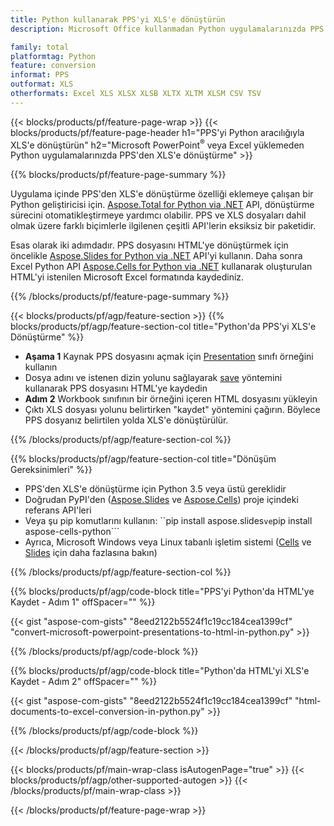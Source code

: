 ```yaml
---
title: Python kullanarak PPS'yi XLS'e dönüştürün
description: Microsoft Office kullanmadan Python uygulamalarınızda PPS'den XLS'e dönüştürme 

family: total
platformtag: Python
feature: conversion
informat: PPS
outformat: XLS
otherformats: Excel XLS XLSX XLSB XLTX XLTM XLSM CSV TSV
---
```

{{< blocks/products/pf/feature-page-wrap >}}
{{< blocks/products/pf/feature-page-header h1="PPS'yi Python aracılığıyla XLS'e dönüştürün" h2="Microsoft PowerPoint<sup>&reg;</sup> veya Excel yüklemeden Python uygulamalarınızda PPS'den XLS'e dönüştürme" >}}

{{% blocks/products/pf/feature-page-summary %}}

Uygulama içinde PPS'den XLS'e dönüştürme özelliği eklemeye çalışan bir Python geliştiricisi için. [Aspose.Total for Python via .NET](https://products.aspose.com/total/python-net/) API, dönüştürme sürecini otomatikleştirmeye yardımcı olabilir. PPS ve XLS dosyaları dahil olmak üzere farklı biçimlerle ilgilenen çeşitli API'lerin eksiksiz bir paketidir.

Esas olarak iki adımdadır. PPS dosyasını HTML'ye dönüştürmek için öncelikle [Aspose.Slides for Python via .NET](https://products.aspose.com/slides/python-net/) API'yi kullanın. Daha sonra Excel Python API [Aspose.Cells for Python via .NET](https://products.aspose.com/cells/python-net/) kullanarak oluşturulan HTML'yi istenilen Microsoft Excel formatında kaydediniz. 

{{% /blocks/products/pf/feature-page-summary %}}

{{< blocks/products/pf/agp/feature-section >}}
{{% blocks/products/pf/agp/feature-section-col title="Python'da PPS'yi XLS'e Dönüştürme" %}}
- **Aşama 1** Kaynak PPS dosyasını açmak için [Presentation](https://reference.aspose.com/slides/python-net/aspose.slides/presentation/) sınıfı örneğini kullanın 
- Dosya adını ve istenen dizin yolunu sağlayarak [save](https://reference.aspose.com/slides/python-net/aspose.slides/presentation/) yöntemini kullanarak PPS dosyasını HTML'ye kaydedin
-  **Adım 2** Workbook sınıfının bir örneğini içeren HTML dosyasını yükleyin
-  Çıktı XLS dosyası yolunu belirtirken "kaydet" yöntemini çağırın. Böylece PPS dosyanız belirtilen yolda XLS'e dönüştürülür.

{{% /blocks/products/pf/agp/feature-section-col %}}

{{% blocks/products/pf/agp/feature-section-col title="Dönüşüm Gereksinimleri" %}}

- PPS'den XLS'e dönüştürme için Python 3.5 veya üstü gereklidir
- Doğrudan PyPI'den ([Aspose.Slides](https://pypi.org/project/Aspose.Slides/) ve [Aspose.Cells](https://pypi.org/project/aspose-cells-python/)) proje içindeki referans API'leri
-  Veya şu pip komutlarını kullanın: ``pip install aspose.slides``` ve ```pip install aspose-cells-python```
-  Ayrıca, Microsoft Windows veya Linux tabanlı işletim sistemi ([Cells](https://docs.aspose.com/cells/python-net/getting-started/#installation) ve [Slides](https://docs.aspose.com/slides/python-net/system-requirements/) için daha fazlasına bakın)
 

{{% /blocks/products/pf/agp/feature-section-col %}}

{{% blocks/products/pf/agp/code-block title="PPS'yi Python'da HTML'ye Kaydet - Adım 1" offSpacer="" %}}

{{< gist "aspose-com-gists" "8eed2122b5524f1c19cc184cea1399cf" "convert-microsoft-powerpoint-presentations-to-html-in-python.py" >}}

{{% /blocks/products/pf/agp/code-block %}}

{{% blocks/products/pf/agp/code-block title="Python'da HTML'yi XLS'e Kaydet - Adım 2" offSpacer="" %}}

{{< gist "aspose-com-gists" "8eed2122b5524f1c19cc184cea1399cf" "html-documents-to-excel-conversion-in-python.py" >}}

{{% /blocks/products/pf/agp/code-block %}}

{{< /blocks/products/pf/agp/feature-section >}}

{{< blocks/products/pf/main-wrap-class isAutogenPage="true" >}}
{{< blocks/products/pf/agp/other-supported-autogen >}}
{{< /blocks/products/pf/main-wrap-class >}}

{{< /blocks/products/pf/feature-page-wrap >}}